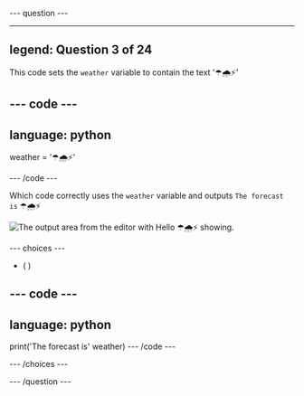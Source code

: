 --- question ---

---
legend: Question 3 of 24
---

This code sets the `weather` variable to contain the text '☂🌧⚡'

--- code ---
---
language: python
---

weather = '☂🌧⚡'

--- /code ---

Which code correctly uses the `weather` variable and outputs `The forecast is` ☂🌧⚡ 

![The output area from the editor with Hello ☂🌧⚡ showing.](images/quiz_3.png)

--- choices ---

- ( )

--- code ---
---
language: python
---
print('The forecast is' weather)
--- /code ---

--- /choices ---

--- /question ---
